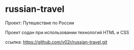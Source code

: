 # russian-travel
Проект: Путешествие по России

Проект содан при использовании технологий HTML и CSS

ссылка: https://github.com/v02r/russian-travel.git
